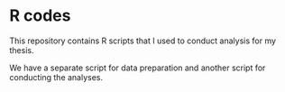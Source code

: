 # R codes

This repository contains R scripts that I used to conduct analysis for my thesis.

We have a separate script for data preparation and another script for conducting the analyses.
